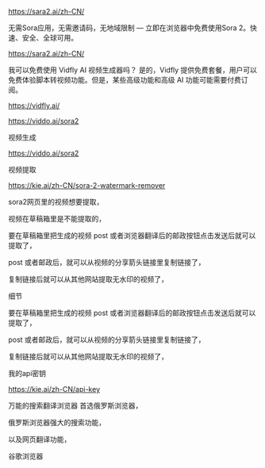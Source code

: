 https://sara2.ai/zh-CN/

无需Sora应用，无需邀请码，无地域限制 — 立即在浏览器中免费使用Sora 2。快速、安全、全球可用。

https://sara2.ai/zh-CN/


我可以免费使用 Vidfly AI 视频生成器吗？
是的，Vidfly 提供免费套餐，用户可以免费体验脚本转视频功能。但是，某些高级功能和高级 AI 功能可能需要付费订阅。


https://vidfly.ai/


https://viddo.ai/sora2


视频生成

https://viddo.ai/sora2


视频提取


https://kie.ai/zh-CN/sora-2-watermark-remover


sora2网页里的视频想要提取，

视频在草稿箱里是不能提取的，

要在草稿箱里把生成的视频     post    或者浏览器翻译后的邮政按钮点击发送后就可以提取了，

post   或者邮政后，就可以从视频的分享箭头链接里复制链接了，


复制链接后就可以从其他网站提取无水印的视频了，

细节

要在草稿箱里把生成的视频     post    或者浏览器翻译后的邮政按钮点击发送后就可以提取了，

post   或者邮政后，就可以从视频的分享箭头链接里复制链接了，


复制链接后就可以从其他网站提取无水印的视频了，


我的api密钥

https://kie.ai/zh-CN/api-key



万能的搜索翻译浏览器   首选俄罗斯浏览器，


俄罗斯浏览器强大的搜索功能，

以及网页翻译功能，


谷歌浏览器






